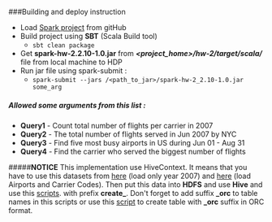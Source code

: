 ###Building and deploy instruction

*  Load [Spark project](https://github.com/ltv12/spark) from gitHub
*  Build project using **SBT** (Scala Build tool)
    * ``` sbt clean package ```
*  Get **spark-hw-2.2.10-1.0.jar** from ***<project_home>/hw-2/target/scala/*** file from local machine to HDP
*  Run jar file using spark-submit :
    * ``` spark-submit --jars /<path_to_jar>/spark-hw-2_2.10-1.0.jar some_arg ```

##### Allowed some arguments from this list :

* **Query1** - Count total number of flights per carrier in 2007
* **Query2** - The total number of flights served in Jun 2007 by NYC
* **Query3** - Find five most busy airports in US during Jun 01 - Aug 31
* **Query4** - Find the carrier who served the biggest number of flights

#####**NOTICE**
This implementation use HiveContext. It means that you have to use this
datasets from [here](http://stat-computing.org/dataexpo/2009/the-data.html)
(load only year 2007) and [here](http://stat-computing.org/dataexpo/2009/supplemental-data.html)
(load Airports and Carrier Codes).
Then put this data into **HDFS** and use **Hive** and use this [scripts](https://github.com/ltv12/hive/tree/master/hive/hw-1/scripts).
with prefix **create_**. Don't forget to add suffix **_orc** to table names in this scripts or use this
[script](https://github.com/ltv12/hive/blob/master/hive/hw-4/scripts/scheme_ORC.sql) to create table with **_orc**
suffix in ORC format.

